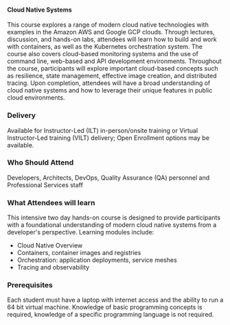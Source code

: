 <!-- Cloud Computing III for Developers -->


#### Cloud Native Systems

This course explores a range of modern cloud native technologies with examples in the Amazon AWS and Google GCP clouds. Through lectures, discussion, and hands-on labs, attendees will learn how to build and work with containers, as well as the Kubernetes orchestration system. The course also covers cloud-based monitoring systems and the use of command line, web-based and API development environments. Throughout the course, participants will explore important cloud-based concepts such as resilience, state management, effective image creation, and distributed tracing. Upon completion, attendees will have a broad understanding of cloud native systems and how to leverage their unique features in public cloud environments.


### Delivery

Available for Instructor-Led (ILT) in-person/onsite training or Virtual Instructor-Led training (VILT) delivery; Open Enrollment options may be available.


### Who Should Attend

Developers, Architects, DevOps, Quality Assurance (QA) personnel and Professional Services staff


### What Attendees will learn

This intensive two day hands-on course is designed to provide participants with a foundational understanding of modern
cloud native systems from a developer's perspective. Learning modules include:

- Cloud Native Overview
- Containers, container images and registries
- Orchestration: application deployments, service meshes
- Tracing and observability


### Prerequisites

Each student must have a laptop with internet access and the ability to run a 64 bit virtual machine. Knowledge of basic
programming concepts is required, knowledge of a specific programming language is not required.



